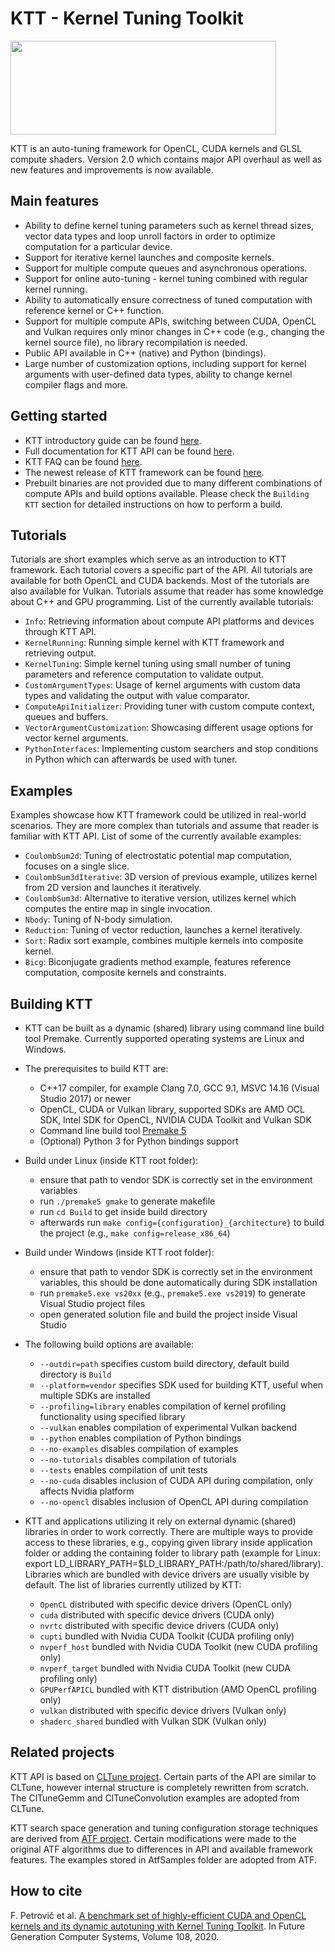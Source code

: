 KTT - Kernel Tuning Toolkit
===========================
<img src="https://github.com/HiPerCoRe/KTT/blob/master/Docs/Resources/KttLogo.png" width="425" height="150"/>

KTT is an auto-tuning framework for OpenCL, CUDA kernels and GLSL compute shaders. Version 2.0 which contains major
API overhaul as well as new features and improvements is now available.

Main features
-------------
* Ability to define kernel tuning parameters such as kernel thread sizes, vector data types and loop unroll factors
in order to optimize computation for a particular device.
* Support for iterative kernel launches and composite kernels.
* Support for multiple compute queues and asynchronous operations.
* Support for online auto-tuning - kernel tuning combined with regular kernel running.
* Ability to automatically ensure correctness of tuned computation with reference kernel or C++ function.
* Support for multiple compute APIs, switching between CUDA, OpenCL and Vulkan requires only minor changes in C++ code
(e.g., changing the kernel source file), no library recompilation is needed.
* Public API available in C++ (native) and Python (bindings).
* Large number of customization options, including support for kernel arguments with user-defined data types,
ability to change kernel compiler flags and more.

Getting started
---------------
* KTT introductory guide can be found [here](https://github.com/HiPerCoRe/KTT/blob/development/OnboardingGuide.md).
* Full documentation for KTT API can be found [here](https://hipercore.github.io/KTT/).
* KTT FAQ can be found [here](https://hipercore.github.io/KTT/md__docs__resources__faq.html).
* The newest release of KTT framework can be found [here](https://github.com/HiPerCoRe/KTT/releases).
* Prebuilt binaries are not provided due to many different combinations of compute APIs and build options available.
Please check the `Building KTT` section for detailed instructions on how to perform a build.

Tutorials
---------
Tutorials are short examples which serve as an introduction to KTT framework. Each tutorial covers a specific part of
the API. All tutorials are available for both OpenCL and CUDA backends. Most of the tutorials are also available for
Vulkan. Tutorials assume that reader has some knowledge about C++ and GPU programming. List of the currently available
tutorials:

* `Info`: Retrieving information about compute API platforms and devices through KTT API.
* `KernelRunning`: Running simple kernel with KTT framework and retrieving output.
* `KernelTuning`: Simple kernel tuning using small number of tuning parameters and reference computation to validate output.
* `CustomArgumentTypes`: Usage of kernel arguments with custom data types and validating the output with value comparator.
* `ComputeApiInitializer`: Providing tuner with custom compute context, queues and buffers.
* `VectorArgumentCustomization`: Showcasing different usage options for vector kernel arguments.
* `PythonInterfaces`: Implementing custom searchers and stop conditions in Python which can afterwards be used with tuner.

Examples
--------
Examples showcase how KTT framework could be utilized in real-world scenarios. They are more complex than tutorials and
assume that reader is familiar with KTT API. List of some of the currently available examples:

* `CoulombSum2d`: Tuning of electrostatic potential map computation, focuses on a single slice.
* `CoulombSum3dIterative`: 3D version of previous example, utilizes kernel from 2D version and launches it iteratively.
* `CoulombSum3d`: Alternative to iterative version, utilizes kernel which computes the entire map in single invocation.
* `Nbody`: Tuning of N-body simulation.
* `Reduction`: Tuning of vector reduction, launches a kernel iteratively.
* `Sort`: Radix sort example, combines multiple kernels into composite kernel.
* `Bicg`: Biconjugate gradients method example, features reference computation, composite kernels and constraints.

Building KTT
------------
* KTT can be built as a dynamic (shared) library using command line build tool Premake. Currently supported operating
systems are Linux and Windows.

* The prerequisites to build KTT are:
    - C++17 compiler, for example Clang 7.0, GCC 9.1, MSVC 14.16 (Visual Studio 2017) or newer
    - OpenCL, CUDA or Vulkan library, supported SDKs are AMD OCL SDK, Intel SDK for OpenCL, NVIDIA CUDA Toolkit
      and Vulkan SDK
    - Command line build tool [Premake 5](https://premake.github.io/download)
    - (Optional) Python 3 for Python bindings support
    
* Build under Linux (inside KTT root folder):
    - ensure that path to vendor SDK is correctly set in the environment variables
    - run `./premake5 gmake` to generate makefile
    - run `cd Build` to get inside build directory
    - afterwards run `make config={configuration}_{architecture}` to build the project (e.g., `make config=release_x86_64`)
    
* Build under Windows (inside KTT root folder):
    - ensure that path to vendor SDK is correctly set in the environment variables, this should be done automatically
    during SDK installation
    - run `premake5.exe vs20xx` (e.g., `premake5.exe vs2019`) to generate Visual Studio project files
    - open generated solution file and build the project inside Visual Studio

* The following build options are available:
    - `--outdir=path` specifies custom build directory, default build directory is `Build`
    - `--platform=vendor` specifies SDK used for building KTT, useful when multiple SDKs are installed
    - `--profiling=library` enables compilation of kernel profiling functionality using specified library
    - `--vulkan` enables compilation of experimental Vulkan backend
    - `--python` enables compilation of Python bindings
    - `--no-examples` disables compilation of examples
    - `--no-tutorials` disables compilation of tutorials
    - `--tests` enables compilation of unit tests
    - `--no-cuda` disables inclusion of CUDA API during compilation, only affects Nvidia platform
    - `--no-opencl` disables inclusion of OpenCL API during compilation

* KTT and applications utilizing it rely on external dynamic (shared) libraries in order to work correctly. There are
  multiple ways to provide access to these libraries, e.g., copying given library inside application folder or adding the
  containing folder to library path (example for Linux: export LD_LIBRARY_PATH=$LD_LIBRARY_PATH:/path/to/shared/library).
  Libraries which are bundled with device drivers are usually visible by default. The list of libraries currently utilized
  by KTT:
    - `OpenCL` distributed with specific device drivers (OpenCL only)
    - `cuda` distributed with specific device drivers (CUDA only)
    - `nvrtc` distributed with specific device drivers (CUDA only)
    - `cupti` bundled with Nvidia CUDA Toolkit (CUDA profiling only)
    - `nvperf_host` bundled with Nvidia CUDA Toolkit (new CUDA profiling only)
    - `nvperf_target` bundled with Nvidia CUDA Toolkit (new CUDA profiling only)
    - `GPUPerfAPICL` bundled with KTT distribution (AMD OpenCL profiling only)
    - `vulkan` distributed with specific device drivers (Vulkan only)
    - `shaderc_shared` bundled with Vulkan SDK (Vulkan only)
    
Related projects
----------------
KTT API is based on [CLTune project](https://github.com/CNugteren/CLTune). Certain parts of the API are similar to CLTune,
however internal structure is completely rewritten from scratch. The ClTuneGemm and ClTuneConvolution examples are adopted from CLTune.

KTT search space generation and tuning configuration storage techniques are derived from [ATF project](https://dl.acm.org/doi/10.1145/3427093).
Certain modifications were made to the original ATF algorithms due to differences in API and available framework features. The examples stored in AtfSamples folder are adopted from ATF.

How to cite
-----------
F. Petrovič et al. [A benchmark set of highly-efficient CUDA and OpenCL kernels and its dynamic autotuning with Kernel Tuning Toolkit](https://www.sciencedirect.com/science/article/abs/pii/S0167739X19327360). In Future Generation Computer Systems, Volume 108, 2020.
